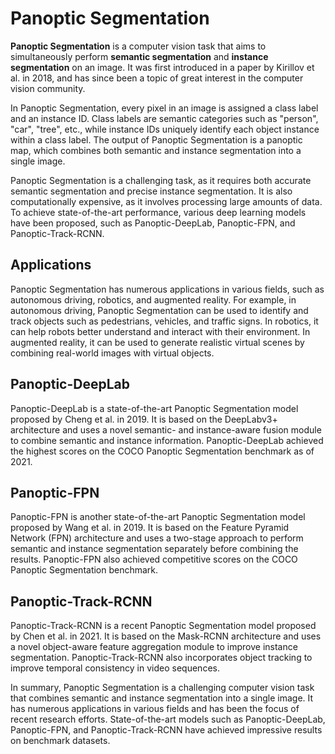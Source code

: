 # Panoptic Segmentation

**Panoptic Segmentation** is a computer vision task that aims to simultaneously perform **semantic segmentation** and **instance segmentation** on an image. It was first introduced in a paper by Kirillov et al. in 2018, and has since been a topic of great interest in the computer vision community.

In Panoptic Segmentation, every pixel in an image is assigned a class label and an instance ID. Class labels are semantic categories such as "person", "car", "tree", etc., while instance IDs uniquely identify each object instance within a class label. The output of Panoptic Segmentation is a panoptic map, which combines both semantic and instance segmentation into a single image.

Panoptic Segmentation is a challenging task, as it requires both accurate semantic segmentation and precise instance segmentation. It is also computationally expensive, as it involves processing large amounts of data. To achieve state-of-the-art performance, various deep learning models have been proposed, such as Panoptic-DeepLab, Panoptic-FPN, and Panoptic-Track-RCNN.

## Applications

Panoptic Segmentation has numerous applications in various fields, such as autonomous driving, robotics, and augmented reality. For example, in autonomous driving, Panoptic Segmentation can be used to identify and track objects such as pedestrians, vehicles, and traffic signs. In robotics, it can help robots better understand and interact with their environment. In augmented reality, it can be used to generate realistic virtual scenes by combining real-world images with virtual objects.

## Panoptic-DeepLab

Panoptic-DeepLab is a state-of-the-art Panoptic Segmentation model proposed by Cheng et al. in 2019. It is based on the DeepLabv3+ architecture and uses a novel semantic- and instance-aware fusion module to combine semantic and instance information. Panoptic-DeepLab achieved the highest scores on the COCO Panoptic Segmentation benchmark as of 2021.

## Panoptic-FPN

Panoptic-FPN is another state-of-the-art Panoptic Segmentation model proposed by Wang et al. in 2019. It is based on the Feature Pyramid Network (FPN) architecture and uses a two-stage approach to perform semantic and instance segmentation separately before combining the results. Panoptic-FPN also achieved competitive scores on the COCO Panoptic Segmentation benchmark.

## Panoptic-Track-RCNN

Panoptic-Track-RCNN is a recent Panoptic Segmentation model proposed by Chen et al. in 2021. It is based on the Mask-RCNN architecture and uses a novel object-aware feature aggregation module to improve instance segmentation. Panoptic-Track-RCNN also incorporates object tracking to improve temporal consistency in video sequences.

In summary, Panoptic Segmentation is a challenging computer vision task that combines semantic and instance segmentation into a single image. It has numerous applications in various fields and has been the focus of recent research efforts. State-of-the-art models such as Panoptic-DeepLab, Panoptic-FPN, and Panoptic-Track-RCNN have achieved impressive results on benchmark datasets.
